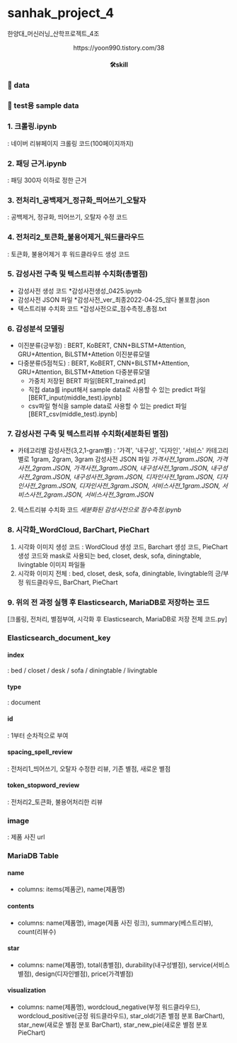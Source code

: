 # sanhak_project_4
한양대_머신러닝_산학프로젝트_4조

<div align=center>https://yoon990.tistory.com/38</div>

#### <div align=center>🛠skill</div>
<div align=center><img src="https://img.shields.io/badge/TypeScript-3178C6?style=flat&logo=TypeScript&logoColor=white"/></div>


### 📁 data

### 📁 test용 sample data


### 1. 크롤링.ipynb
  : 네이버 리뷰페이지 크롤링 코드(100페이지까지)
  
  
  
### 2. 패딩 근거.ipynb
  : 패딩 300자 이하로 정한 근거
  
  
  
### 3. 전처리1_공백제거_정규화_띄어쓰기_오탈자
  : 공백제거, 정규화, 띄어쓰기, 오탈자 수정 코드
  
  
  
### 4. 전처리2_토큰화_불용어제거_워드클라우드
  : 토큰화, 불용어제거 후 워드클라우드 생성 코드
  
  
  
### 5. 감성사전 구축 및 텍스트리뷰 수치화(총별점)
  - 감성사전 생성 코드 *감성사전생성_0425.ipynb
  - 감성사전 JSON 파일 *감성사전_ver_최종2022-04-25_않다 불포함.json
  - 텍스트리뷰 수치화 코드 *감성사전으로_점수측정_총점.txt

    
    
### 6. 감성분석 모델링
  - 이진분류(긍부정)
   : BERT, KoBERT, CNN+BiLSTM+Attention, GRU+Attention, BiLSTM+Attetion 이진분류모델
  - 다중분류(5점척도)
   : BERT, KoBERT, CNN+BiLSTM+Attention, GRU+Attention, BiLSTM+Attetion 다중분류모델
    + 가중치 저장된 BERT 파일[BERT_trained.pt]    
    + 직접 data를 input해서 sample data로 사용할 수 있는 predict 파일[BERT_input(middle_test).ipynb]
    + csv파일 형식을 sample data로 사용할 수 있는 predict 파일[BERT_csv(middle_test).ipynb] 



### 7. 감성사전 구축 및 텍스트리뷰 수치화(세분화된 별점)
  - 카테고리별 감성사전(3,2,1-gram별)
    : '가격', '내구성', '디자인', '서비스' 카테고리별로 1gram, 2gram, 3gram 감성사전 JSON 파일
     *가격사전_1gram.JSON, 가격사전_2gram.JSON, 가격사전_3gram.JSON, 내구성사전_1gram.JSON, 내구성사전_2gram.JSON, 내구성사전_3gram.JSON, 디자인사전_1gram.JSON, 디자인사전_2gram.JSON, 디자인사전_3gram.JSON, 서비스사전_1gram.JSON, 서비스사전_2gram.JSON, 서비스사전_3gram.JSON*
  2) 텍스트리뷰 수치화 코드
     *세분화된 감성사전으로 점수측정.ipynb*



### 8. 시각화_WordCloud, BarChart, PieChart
  1) 시각화 이미지 생성 코드
    : WordCloud 생성 코드, Barchart 생성 코드, PieChart 생성 코드와 mask로 사용되는 bed, closet, desk, sofa, diningtable, livingtable 이미지 파일들 
  2) 시각화 이미지 전체
    : bed, closet, desk, sofa, diningtable, livingtable의 긍/부정 워드클라우드, BarChart, PieChart



### 9. 위의 전 과정 실행 후 Elasticsearch, MariaDB로 저장하는 코드
  [크롤링, 전처리, 별점부여, 시각화 후 Elasticsearch, MariaDB로 저장 전체 코드.py]

### Elasticsearch_document_key
 #### index
  : bed / closet / desk / sofa / diningtable / livingtable
 #### type
  : document
 #### id
  : 1부터 순차적으로 부여
 #### spacing_spell_review
  : 전처리1_띄어쓰기, 오탈자 수정한 리뷰, 기존 별점, 새로운 별점
 #### token_stopword_review
  : 전처리2_토큰화, 불용어처리한 리뷰
 ### image
  : 제품 사진 url

### MariaDB Table
  #### name 
   - columns: items(제품군), name(제품명)
  #### contents
   - columns: name(제품명), image(제품 사진 링크), summary(베스트리뷰), count(리뷰수)
  #### star
   - columns: name(제품명), total(총별점), durability(내구성별점), service(서비스별점), design(디자인별점),   price(가격별점)
  #### visualization
   - columns: name(제품명), wordcloud_negative(부정 워드클라우드), wordcloud_positive(긍정 워드클라우드), star_old(기존 별점 분포 BarChart), star_new(새로운 별점 분포 BarChart), star_new_pie(새로운 별점 분포 PieChart)

